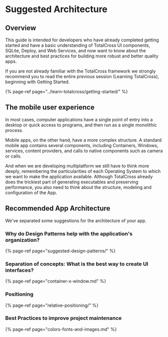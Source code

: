 # Suggested Architecture

## Overview

This guide is intended for developers who have already completed getting started and have a basic understanding of TotalCross UI components, SQLite, Deploy, and Web Services, and now want to know about the architecture and best practices for building more robust and better quality apps.

If you are not already familiar with the TotalCross framework we strongly recommend you to read the entire previous session \(Learning TotalCross\), beginning with Getting Started.

{% page-ref page="../learn-totalcross/getting-started/" %}

## The mobile user experience

In most cases, computer applications have a single point of entry into a desktop or quick access to programs, and then run as a single monolithic process. 

Mobile apps, on the other hand, have a more complex structure. A standard mobile app contains several components, including Containers, Windows, services, content providers, and calls to native components such as camera or calls.

And when we are developing multiplatform we still have to think more deeply, remembering the particularities of each Operating System to which we want to make the application available. Although TotalCross already does the trickiest part of generating executables and preserving performance, you also need to think about the structure, modeling and configuration of the App.

## Recommended App Architecture

We've separated some suggestions for the architecture of your app. 

### Why do Design Patterns help with the application's organization?

{% page-ref page="suggested-design-patterns/" %}

### Separation of concepts: What is the best way to create UI interfaces?

{% page-ref page="container-x-window.md" %}

### Positioning

{% page-ref page="relative-positioning/" %}

### Best Practices to improve project maintenance

{% page-ref page="colors-fonts-and-images.md" %}



